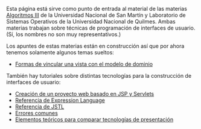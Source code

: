 Esta página está sirve como punto de entrada al material de las materias [Algoritmos III](algo3-temario.md) de la Universidad Nacional de San Martín y Laboratorio de Sistemas Operativos de la Universidad Nacional de Quilmes. Ambas materias trabajan sobre técnicas de programación de interfaces de usuario. (Sí, los nombres no son muy representativos.)

Los apuntes de estas materias están en construcción así que por ahora tenemos solamente algunos temas sueltos:

-   [Formas de vincular una vista con el modelo de dominio](formas-de-vincular-una-vista-con-el-modelo-de-dominio.md)

También hay tutoriales sobre distintas tecnologías para la construcción de interfaces de usuario:

-   [Creación de un proyecto web basado en JSP y Servlets](creacion-de-un-proyecto-web-basado-en-jsp-y-servlets.md)
-   [Referencia de Expression Language](referencia-de-expression-language.md)
-   [Referencia de JSTL](referencia-de-jstl.md)
-   [Errores comunes](errores-comunes.md)
-   [Elementos teóricos para comparar tecnologías de presentación](elementos-teoricos-para-comparar-tecnologias-de-presentacion.md)

